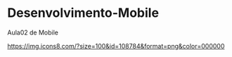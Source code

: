 # Desenvolvimento-Mobile
Aula02 de Mobile

https://img.icons8.com/?size=100&id=108784&format=png&color=000000